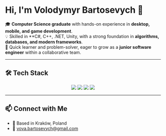# Hi, I'm Volodymyr Bartosevych 👋  

🎓 **Computer Science graduate** with hands-on experience in **desktop, mobile, and game development**.  
💡 Skilled in **C#, C++, .NET, Unity, with a strong foundation in **algorithms, databases, and modern frameworks**.  
🚀 Quick learner and problem-solver, eager to grow as a **junior software engineer** within a collaborative team.  

---

## 🛠 Tech Stack

<div align="center">

<img src="https://skillicons.dev/icons?i=cpp,cs,js&theme=light" />  

<img src="https://skillicons.dev/icons?i=dotnet,unity,react&theme=light" />  

<img src="https://skillicons.dev/icons?i=firebase,sqlite&theme=light" />   

<img src="https://skillicons.dev/icons?i=git,jira&theme=light" />  

</div>

---

## 📫 Connect with Me  

- 📍 Based in Kraków, Poland  
- 📧 [vova.bartosevych@gmail.com](mailto:vova.bartosevych@gmail.com)  
 

